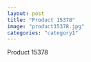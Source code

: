 ```yaml
---
layout: post
title: "Product 15378"
image: "product15378.jpg"
categories: "category1"
---
```

Product 15378
